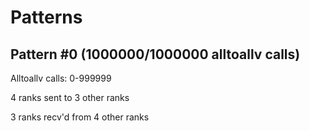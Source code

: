 # Patterns
## Pattern #0 (1000000/1000000 alltoallv calls)

Alltoallv calls: 0-999999

4 ranks sent to 3 other ranks

3 ranks recv'd from 4 other ranks


